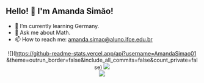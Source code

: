 ## Hello! 👋 I'm Amanda Simão!

- 🌱 I’m currently learning Germany.
- 💬 Ask me about Math.
- 📫 How to reach me: amanda.simao@aluno.ifce.edu.br

<div align="center">
   
   ![](https://github-readme-stats.vercel.app/api?username=AmandaSimao01 &theme=outrun_border=false&include_all_commits=false&count_private=false)
   ![](https://github-readme-streak-stats.herokuapp.com/?user=AmandaSimao016&theme=dracula&row_border=false)<br/>
   ![](https://github-readme-stats.vercel.app/api/top-langs/?username=AmandaSimao01&theme=dracula&row_border=false&include_all_commits=false&count_private=false&layout=compact)
   
</div>




